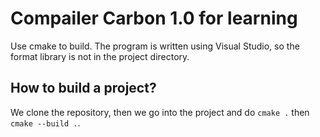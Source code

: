 # Compailer Carbon 1.0 for learning
Use cmake to build. The program is written using Visual Studio, 
so the format library is not in the project directory.

## How to build a project?
We clone the repository, 
then we go into the project and do `cmake .` then `cmake --build .`.